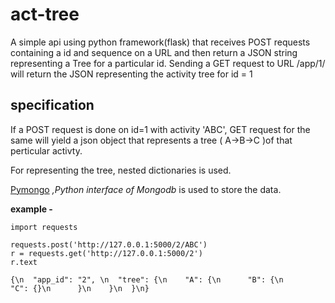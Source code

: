 
act-tree
========


A simple api using python framework(flask) that receives POST requests containing a id and sequence on a URL and then return a JSON string representing a Tree for a particular id. Sending a GET request to URL /app/1/ will return the JSON representing the activity tree for id = 1

specification
--------------

If a POST request is done on id=1 with activity 'ABC', GET request for the same will yield a json object that represents a tree ( A->B->C )of that perticular activty.

For representing the tree, nested dictionaries is used.

[Pymongo](http://api.mongodb.org/python/current) <i>,Python interface of Mongodb</i> is used to store the data. 

<b>example - </b> 


	import requests

	requests.post('http://127.0.0.1:5000/2/ABC')
	r = requests.get('http://127.0.0.1:5000/2') 
	r.text

	{\n  "app_id": "2", \n  "tree": {\n    "A": {\n      "B": {\n        "C": {}\n      }\n    }\n  }\n}


